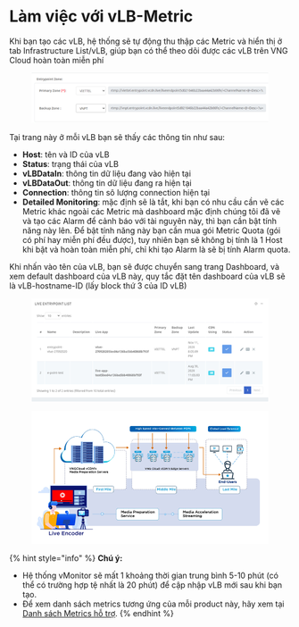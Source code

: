 # Làm việc với vLB-Metric

Khi bạn tạo các vLB, hệ thống sẽ tự động thu thập các Metric và hiển thị ở tab Infrastructure List/vLB, giúp bạn có thể theo dõi được các vLB trên VNG Cloud hoàn toàn miễn phí

<figure><img src="../../../../.gitbook/assets/image (148).png" alt=""><figcaption></figcaption></figure>

Tại trang này ở mỗi vLB bạn sẽ thấy các thông tin như sau:

* **Host**: tên và ID của vLB&#x20;
* **Status**: trạng thái của vLB
* **vLBDataIn**: thông tin dữ liệu đang vào hiện tại
* **vLBDataOut**: thông tin dữ liệu đang ra hiện tại
* **Connection**: thông tin sô lượng connection hiện tại
* **Detailed Monitoring**: mặc định sẽ là tắt, khi bạn có nhu cầu cần vẽ các Metric khác ngoài các Metric mà dashboard mặc định chúng tôi đã vẽ và tạo các Alarm để cảnh báo với tài nguyên này, thì bạn cần bật tính năng này lên. Để bật tính năng này bạn cần mua gói Metric Quota (gói có phí hay miễn phí đều được), tuy nhiên bạn sẽ không bị tính là 1 Host khi bật và hoàn toàn miễn phí, chỉ khi tạo Alarm là sẽ bị tính Alarm quota.

&#x20;Khi nhấn vào tên của vLB, bạn sẽ được chuyển sang trang Dashboard, và xem default dashboard của vLB này, quy tắc đặt tên dashboard của vLB sẽ là vLB-hostname-ID (lấy block thứ 3 của ID vLB)

<figure><img src="../../../../.gitbook/assets/image (149).png" alt=""><figcaption></figcaption></figure>

<figure><img src="../../../../.gitbook/assets/image (150).png" alt=""><figcaption></figcaption></figure>

{% hint style="info" %}
**Chú ý:**

* Hệ thống vMonitor sẽ mất 1 khoảng thời gian trung bình 5-10 phút (có thể có trường hợp tệ nhất là 20 phút) để cập nhập vLB mới sau khi bạn tạo.
* Để xem danh sách metrics tương ứng của mỗi product này, hãy xem tại [Danh sách Metrics hỗ trợ](../danh-sach-metrics-ho-tro/).
{% endhint %}
